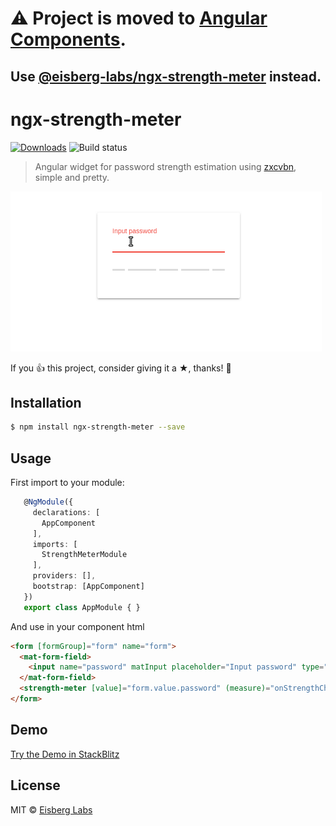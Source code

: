 # ⚠ Project is moved to [Angular Components](https://github.com/eisberg-labs/angular-components).

## Use [@eisberg-labs/ngx-strength-meter](https://www.npmjs.com/package/@eisberg-labs/ngx-strength-meter) instead.

# ngx-strength-meter 
[![Downloads](http://img.shields.io/npm/dm/ngx-strength-meter.svg)](https://npmjs.org/package/ngx-strength-meter)
![Build status](https://github.com/eisberg-labs/ngx-strength-meter/actions/workflows/ci.yml/badge.svg)
> Angular widget for password strength estimation using [zxcvbn](https://github.com/dropbox/zxcvbn), simple and pretty.
 
![demo](docs/demo.gif)

If you 👍 this project, consider giving it a ★, thanks! 🙌

## Installation

```sh
$ npm install ngx-strength-meter --save
```

## Usage
First import to your module:
```typescript
   @NgModule({
     declarations: [
       AppComponent
     ],
     imports: [
       StrengthMeterModule
     ],
     providers: [],
     bootstrap: [AppComponent]
   })
   export class AppModule { }

```
And use in your component html
```html
<form [formGroup]="form" name="form">
  <mat-form-field>
    <input name="password" matInput placeholder="Input password" type="password" formControlName="password">
  </mat-form-field>
  <strength-meter [value]="form.value.password" (measure)="onStrengthChange($event)"></strength-meter>
</form>
```
## Demo
[Try the Demo in StackBlitz](https://stackblitz.com/edit/ngx-strength-meter-demo)

## License

MIT © [Eisberg Labs](http://eisberg-labs.com)


[npm-image]: https://badge.fury.io/js/ngx-strength-meter.svg
[npm-url]: https://npmjs.org/package/ngx-strength-meter
[travis-image]: https://travis-ci.com/eisberg-labs/ngx-strength-meter.svg?branch=develop
[travis-url]: https://travis-ci.com/eisberg-labs/ngx-strength-meter?branch=develop
[daviddm-image]: https://david-dm.org/eisberg-labs/ngx-strength-meter.svg?theme=shields.io&path=projects/ngx-strength-meter
[daviddm-url]: https://david-dm.org/eisberg-labs/ngx-strength-meter?path=projects/ngx-strength-meter
